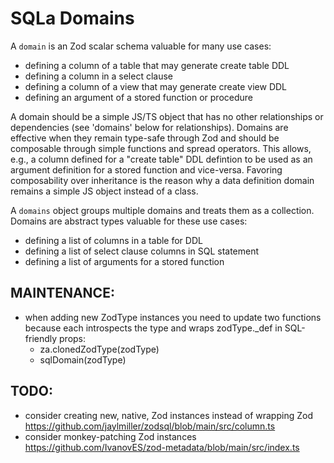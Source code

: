 # SQLa Domains

A `domain` is an Zod scalar schema valuable for many use cases:

- defining a column of a table that may generate create table DDL
- defining a column in a select clause
- defining a column of a view that may generate create view DDL
- defining an argument of a stored function or procedure

A domain should be a simple JS/TS object that has no other relationships or
dependencies (see 'domains' below for relationships). Domains are effective when
they remain type-safe through Zod and should be composable through simple
functions and spread operators. This allows, e.g., a column defined for a
"create table" DDL defintion to be used as an argument definition for a stored
function and vice-versa. Favoring composability over inheritance is the reason
why a data definition domain remains a simple JS object instead of a class.

A `domains` object groups multiple domains and treats them as a collection.
Domains are abstract types valuable for these use cases:

- defining a list of columns in a table for DDL
- defining a list of select clause columns in SQL statement
- defining a list of arguments for a stored function

## MAINTENANCE:

- when adding new ZodType instances you need to update two functions because
  each introspects the type and wraps zodType._def in SQL-friendly props:
  - za.clonedZodType(zodType)
  - sqlDomain(zodType)

## TODO:

- consider creating new, native, Zod instances instead of wrapping Zod
  https://github.com/jaylmiller/zodsql/blob/main/src/column.ts
- consider monkey-patching Zod instances
  https://github.com/IvanovES/zod-metadata/blob/main/src/index.ts
